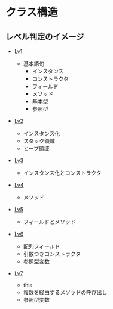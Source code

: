 # クラス構造

## レベル判定のイメージ

- [Lv1](./Lv1.md)
    - 基本語句
      - インスタンス
      - コンストラクタ
      - フィールド
      - メソッド
      - 基本型
      - 参照型
      
- [Lv2](./Lv2.md)
    - インスタンス化
    - スタック領域
    - ヒープ領域
  
- [Lv3](./Lv3.md)
    - インスタンス化とコンストラクタ
  
- [Lv4](./Lv4.md)
    - メソッド
  
- [Lv5](./Lv5.md)
    - フィールドとメソッド
  
- [Lv6](./Lv6.md)
    - 配列フィールド
    - 引数つきコンストラクタ
    - 参照型変数
  
- [Lv7](./Lv7.md)
    - this
    - 複数を経由するメソッドの呼び出し
    - 参照型変数
